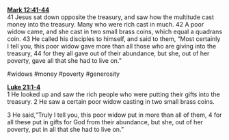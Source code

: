 **[Mark 12:41-44](http://www.blueletterbible.org/search/preSearch.cfm?Criteria=Mark+12.41-44&t=NIV)**  
41 Jesus sat down opposite the treasury, and saw how the multitude cast money into the treasury. Many who were rich cast in much. 42 A poor widow came, and she cast in two small brass coins, which equal a quadrans coin. 43 He called his disciples to himself, and said to them, “Most certainly I tell you, this poor widow gave more than all those who are giving into the treasury, 44 for they all gave out of their abundance, but she, out of her poverty, gave all that she had to live on.”

#widows #money #poverty #generosity

**[Luke 21:1-4](http://www.blueletterbible.org/search/preSearch.cfm?Criteria=Luke+21.1-4&t=NIV)**  
1 He looked up and saw the rich people who were putting their gifts into the treasury. 2 He saw a certain poor widow casting in two small brass coins.

3 He said,“Truly I tell you, this poor widow put in more than all of them, 4 for all these put in gifts for God from their abundance, but she, out of her poverty, put in all that she had to live on.”